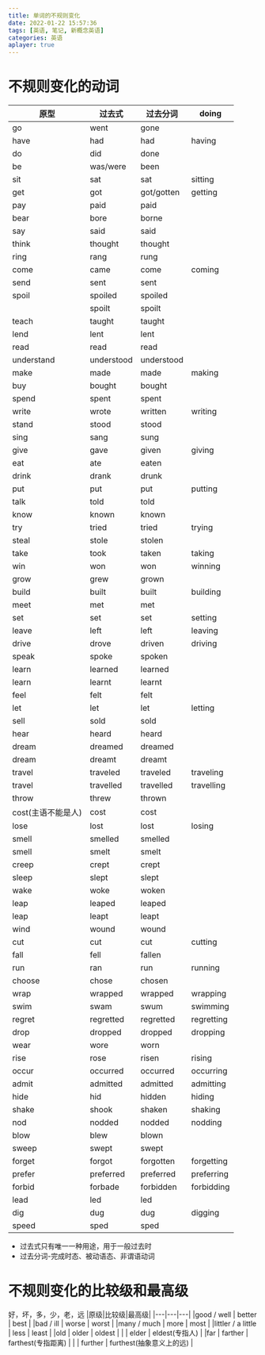 ```yaml
---
title: 单词的不规则变化
date: 2022-01-22 15:57:36
tags: [英语, 笔记, 新概念英语]
categories: 英语
aplayer: true
---
```

# 不规则变化的动词
|原型 |过去式 |过去分词 |doing |
|-|-|-|-|
|go | went | gone|
|have | had | had | having| 
|do | did| done|
|be | was/were| been|
|sit | sat | sat | sitting|
|get | got| got/gotten| getting|
|pay | paid| paid|
|bear| bore| borne|
|say | said| said|
|think| thought | thought|
|ring | rang | rung |
|come | came | come | coming|
|send | sent | sent |
|spoil | spoiled | spoiled |
| | spoilt | spoilt | 
|teach | taught | taught |
|lend | lent | lent |
|read | read | read |
|understand | understood | understood |
|make | made | made | making |
|buy | bought | bought |
|spend | spent | spent | 
|write | wrote | written | writing |
|stand | stood | stood |
|sing | sang | sung|
|give | gave | given | giving |
|eat | ate | eaten |
|drink | drank | drunk |
|put | put | put | putting |
|talk | told | told |
|know | known | known|
|try | tried | tried | trying |
|steal | stole | stolen |
|take | took | taken| taking |
|win | won | won | winning |
|grow | grew | grown |
|build |  built | built | building |
|meet | met | met |
|set | set | set | setting |
|leave | left | left | leaving |
|drive | drove | driven | driving |
|speak | spoke | spoken |
|learn | learned | learned |
|learn | learnt | learnt |
|feel | felt | felt |
|let | let | let | letting |
|sell | sold | sold |
|hear | heard | heard |
|dream | dreamed | dreamed |
|dream | dreamt | dreamt |
|travel | traveled | traveled | traveling |
|travel | travelled | travelled | travelling |
|throw | threw | thrown |
|cost(主语不能是人) | cost | cost |
|lose | lost | lost | losing |
|smell | smelled | smelled |
|smell | smelt | smelt |
|creep | crept | crept |
|sleep | slept | slept |
|wake | woke | woken |
|leap | leaped | leaped |
|leap | leapt | leapt |
|wind | wound | wound |
|cut | cut | cut | cutting |
|fall | fell | fallen |
|run | ran | run | running |
|choose | chose | chosen |
|wrap | wrapped | wrapped | wrapping |
|swim | swam | swum | swimming |
|regret | regretted | regretted | regretting |
|drop | dropped | dropped | dropping |
|wear | wore | worn |
|rise | rose | risen | rising |
|occur | occurred | occurred | occurring |
|admit | admitted | admitted | admitting |
|hide | hid | hidden | hiding |
|shake | shook | shaken | shaking |
|nod | nodded | nodded | nodding |
|blow | blew | blown |
|sweep | swept | swept |
|forget | forgot | forgotten | forgetting |
|prefer | preferred | preferred | preferring |
|forbid | forbade | forbidden | forbidding |
|lead | led | led |
|dig | dug | dug | digging |
|speed | sped | sped |

- 过去式只有唯一一种用途，用于一般过去时
- 过去分词-完成时态、被动语态、非谓语动词

# 不规则变化的比较级和最高级
好，坏，多，少，老，远
|原级|比较级|最高级|
|---|---|---|
|good / well | better | best |
|bad / ill | worse | worst |
|many / much | more | most |
|littler / a little | less | least |
|old | older | oldest |
| | elder | eldest(专指人) |
|far | farther | farthest(专指距离) |
| | further | furthest(抽象意义上的远) |
